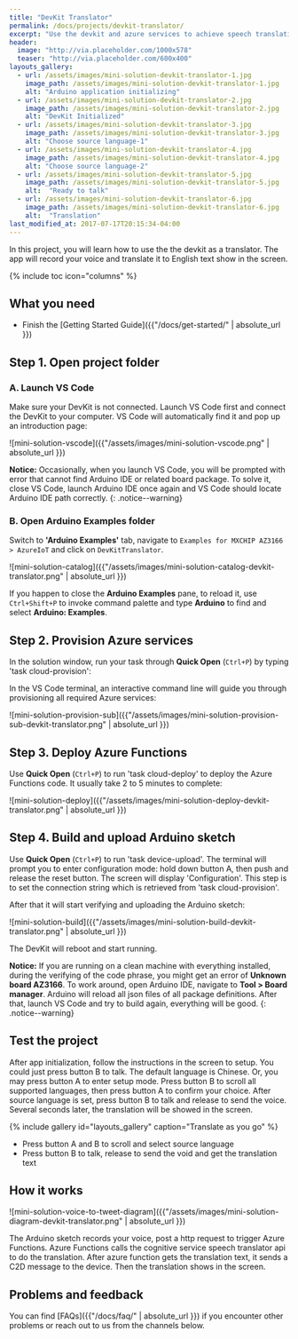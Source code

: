 ```yaml
---
title: "DevKit Translator"
permalink: /docs/projects/devkit-translator/
excerpt: "Use the devkit and azure services to achieve speech translation."
header:
  image: "http://via.placeholder.com/1000x578"
  teaser: "http://via.placeholder.com/600x400"
layouts_gallery:
  - url: /assets/images/mini-solution-devkit-translator-1.jpg
    image_path: /assets/images/mini-solution-devkit-translator-1.jpg
    alt: "Arduino application initializing"
  - url: /assets/images/mini-solution-devkit-translator-2.jpg
    image_path: /assets/images/mini-solution-devkit-translator-2.jpg
    alt: "DevKit Initialized"
  - url: /assets/images/mini-solution-devkit-translator-3.jpg
    image_path: /assets/images/mini-solution-devkit-translator-3.jpg
    alt: "Choose source language-1"
  - url: /assets/images/mini-solution-devkit-translator-4.jpg
    image_path: /assets/images/mini-solution-devkit-translator-4.jpg
    alt: "Choose source language-2"
  - url: /assets/images/mini-solution-devkit-translator-5.jpg
    image_path: /assets/images/mini-solution-devkit-translator-5.jpg
    alt:  "Ready to talk"
  - url: /assets/images/mini-solution-devkit-translator-6.jpg
    image_path: /assets/images/mini-solution-devkit-translator-6.jpg
    alt:  "Translation"
last_modified_at: 2017-07-17T20:15:34-04:00
---
```


In this project, you will learn how to use the the devkit as a translator. The app will record your voice and translate it to English text show in the screen.

{% include toc icon="columns" %}

## What you need

* Finish the [Getting Started Guide]({{"/docs/get-started/" | absolute_url }})


## Step 1. Open project folder

### A. Launch VS Code

Make sure your DevKit is not connected. Launch VS Code first and connect the DevKit to your computer. VS Code will automatically find it and pop up an introduction page:

![mini-solution-vscode]({{"/assets/images/mini-solution-vscode.png" | absolute_url }})

**Notice:** Occasionally, when you launch VS Code, you will be prompted with error that cannot find Arduino IDE or related board package. To solve it, close VS Code, launch Arduino IDE once again and VS Code should locate Arduino IDE path correctly.
{: .notice--warning}

### B. Open Arduino Examples folder

Switch to **'Arduino Examples'** tab, navigate to `Examples for MXCHIP AZ3166 > AzureIoT` and click on `DevKitTranslator`.

![mini-solution-catalog]({{"/assets/images/mini-solution-catalog-devkit-translator.png" | absolute_url }})

If you happen to close the **Arduino Examples** pane, to reload it, use `Ctrl+Shift+P` to invoke command palette and type **Arduino** to find and select **Arduino: Examples**.

## Step 2. Provision Azure services

In the solution window, run your task through **Quick Open** (`Ctrl+P`) by typing 'task cloud-provision':

In the VS Code terminal, an interactive command line will guide you through provisioning all required Azure services:

![mini-solution-provision-sub]({{"/assets/images/mini-solution-provision-sub-devkit-translator.png" | absolute_url }})

## Step 3. Deploy Azure Functions

Use **Quick Open** (`Ctrl+P`) to run 'task cloud-deploy' to deploy the Azure Functions code. It usually take 2 to 5 minutes to complete:

![mini-solution-deploy]({{"/assets/images/mini-solution-deploy-devkit-translator.png" | absolute_url }})

## Step 4. Build and upload Arduino sketch

Use **Quick Open** (`Ctrl+P`) to run 'task device-upload'. The terminal will prompt you to enter configuration mode: hold down button A, then push and release the reset button. The screen will display 'Configuration'. This step is to set the connection string which is retrieved from 'task cloud-provision'.

After that it will start verifying and uploading the Arduino sketch:

![mini-solution-build]({{"/assets/images/mini-solution-build-devkit-translator.png" | absolute_url }})

The DevKit will reboot and start running.

**Notice:** If you are running on a clean machine with everything installed, during the verifying of the code phrase, you might get an error of **Unknown board AZ3166**.
To work around, open Arduino IDE, navigate to **Tool > Board manager**. Arduino will reload all json files of all package definitions. After that, launch VS Code and try to build again, everything will be good.
{: .notice--warning}

## Test the project

After app initialization, follow the instructions in the screen to setup. You could just press button B to talk. The default language is Chinese. Or, you may press button A to enter setup mode. Press button B to scroll all supported languages, then press button A to confirm your choice. After source language is set, press button B to talk and release to send the voice. Several seconds later, the translation will be showed in the screen.

{% include gallery id="layouts_gallery" caption="Translate as you go" %}

- Press button A and B to scroll and select source language
- Press button B to talk, release to send the void and get the translation text

## How it works

![mini-solution-voice-to-tweet-diagram]({{"/assets/images/mini-solution-diagram-devkit-translator.png" | absolute_url }})

The Arduino sketch records your voice, post a http request to trigger Azure Functions. Azure Functions calls the cognitive service speech translator api to do the translation. After azure function gets the translation text, it sends a C2D message to the device. Then the translation shows in the screen.

## Problems and feedback

You can find [FAQs]({{"/docs/faq/" | absolute_url }}) if you encounter other problems or reach out to us from the channels below.